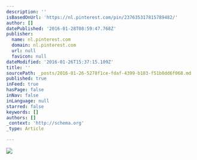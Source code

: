```yaml
---
description: ''
isBasedOnUrl: 'https://nl.pinterest.com/pin/237635317815789482/'
author: []
datePublished: '2016-01-28T08:59:47.768Z'
publisher:
  name: nl.pinterest.com
  domain: nl.pinterest.com
  url: null
  favicon: null
dateModified: '2016-01-26T15:37:15.109Z'
title: ''
sourcePath: _posts/2016-01-26-5278f1ce-fdaf-4399-b183-f51b0dd6f068.md
published: true
inFeed: true
hasPage: false
inNav: false
inLanguage: null
starred: false
keywords: []
authors: []
_context: 'http://schema.org'
_type: Article

---
```

![](https://s-media-cache-ak0.pinimg.com/736x/99/32/33/9932332d8aa63aa78a126c23d3fd8429.jpg)